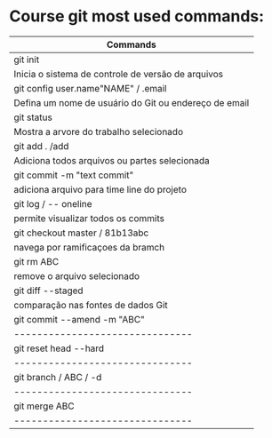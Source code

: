 # Course git most used commands:

| Commands                      |
|-------------------------------|            
| git init                      |            
|Inicia o sistema de controle de versão de arquivos |            
| git config user.name"NAME" / .email   |             
|Defina um nome de usuário do Git ou endereço de email|            
| git status                    |            
|Mostra a arvore do trabalho selecionado|            
| git add .   /add <ABC>        |            
|Adiciona todos arquivos ou partes selecionada |            
| git commit -m "text commit"   |            
|adiciona arquivo para time line do projeto|             
| git log / -- oneline              |             
|permite visualizar todos os commits             
| git checkout master / 81b13abc| 
|navega por ramificaçoes da bramch|
| git rm ABC                    |
|remove o arquivo selecionado |
| git diff --staged             |
|comparação nas fontes de dados Git|
| git commit --amend -m "ABC"   |
|-------------------------------|
| git reset head --hard         |
|-------------------------------|
| git branch / ABC / -d         |
|-------------------------------|
| git merge ABC                 |
|-------------------------------|
